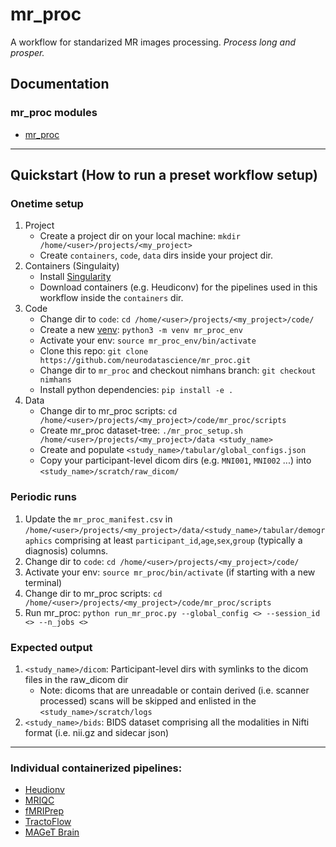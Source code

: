 # mr_proc 
A workflow for standarized MR images processing. 
*Process long and prosper.*

## Documentation

### mr_proc modules

- [mr_proc](https://www.neurobagel.org/documentation/mr_proc/overview/)

---

## Quickstart (How to run a preset workflow setup)
### Onetime setup
1. Project
   - Create a project dir on your local machine: `mkdir /home/<user>/projects/<my_project>`
   - Create `containers`, `code`, `data`  dirs inside your project dir.  
2. Containers (Singulaity)
   - Install [Singularity](https://singularity-tutorial.github.io/01-installation/)
   - Download containers (e.g. Heudiconv) for the pipelines used in this workflow inside the `containers` dir. 
3. Code
   - Change dir to `code`: `cd /home/<user>/projects/<my_project>/code/`
   - Create a new [venv](https://realpython.com/python-virtual-environments-a-primer/): `python3 -m venv mr_proc_env` 
   - Activate your env: `source mr_proc_env/bin/activate` 
   - Clone this repo: `git clone https://github.com/neurodatascience/mr_proc.git`
   - Change dir to `mr_proc` and checkout nimhans branch: `git checkout nimhans` 
   - Install python dependencies: `pip install -e .`  
4. Data 
   - Change dir to mr_proc scripts: `cd /home/<user>/projects/<my_project>/code/mr_proc/scripts`
   - Create mr_proc dataset-tree: `./mr_proc_setup.sh /home/<user>/projects/<my_project>/data <study_name>`
   - Create and populate `<study_name>/tabular/global_configs.json` 
   - Copy your participant-level dicom dirs (e.g. `MNI001`, `MNI002` ...) into `<study_name>/scratch/raw_dicom/`
   
### Periodic runs
1. Update the `mr_proc_manifest.csv` in `/home/<user>/projects/<my_project>/data/<study_name>/tabular/demographics` comprising at least `participant_id`,`age`,`sex`,`group` (typically a diagnosis) columns.   
2. Change dir to `code`: `cd /home/<user>/projects/<my_project>/code/`
2. Activate your env: `source mr_proc/bin/activate` (if starting with a new terminal)
3. Change dir to mr_proc scripts: `cd /home/<user>/projects/<my_project>/code/mr_proc/scripts`
4. Run mr_proc: `python run_mr_proc.py --global_config <> --session_id <> --n_jobs <>`

### Expected output
1. `<study_name>/dicom`: Participant-level dirs with symlinks to the dicom files in the raw_dicom dir
   - Note: dicoms that are unreadable or contain derived (i.e. scanner processed) scans will be skipped and enlisted in the `<study_name>/scratch/logs`
2. `<study_name>/bids`: BIDS dataset comprising all the modalities in Nifti format (i.e. nii.gz and sidecar json)

---

### Individual containerized pipelines:

- [Heudionv](https://heudiconv.readthedocs.io/en/latest/installation.html#singularity) 
- [MRIQC](https://mriqc.readthedocs.io/en/stable/)
- [fMRIPrep](https://fmriprep.org/en/1.5.5/singularity.html) 
- [TractoFlow](https://github.com/scilus/tractoflow)
- [MAGeT Brain](https://github.com/CoBrALab/MAGeTbrain)

